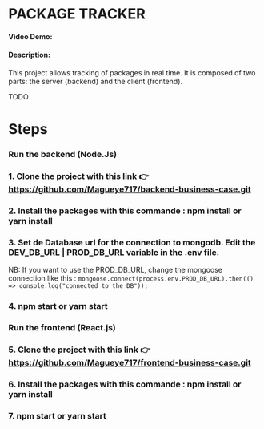 # PACKAGE TRACKER
#### Video Demo:  <URL HERE>
#### Description:
 This project allows tracking of packages in real time.
 It is composed of two parts: the server (backend) and the client (frontend).

TODO
# Steps 
### Run the backend (Node.Js)
### 1. Clone the project with this link  👉  https://github.com/Magueye717/backend-business-case.git
### 2. Install the packages with this commande : npm install or yarn install
### 3. Set de Database url for the connection to mongodb. Edit the DEV_DB_URL | PROD_DB_URL variable in the .env file.
   NB: If you want to use the PROD_DB_URL, change the mongoose connection like this : 
    `mongoose.connect(process.env.PROD_DB_URL).then(() => console.log("connected to the DB"));`
### 4. npm start or yarn start


### Run the frontend (React.js)
### 5. Clone the project with this link  👉  https://github.com/Magueye717/frontend-business-case.git
### 6. Install the packages with this commande : npm install or yarn install
### 7. npm start or yarn start
